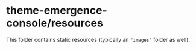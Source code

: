 # theme-emergence-console/resources

This folder contains static resources (typically an `"images"` folder as well).
